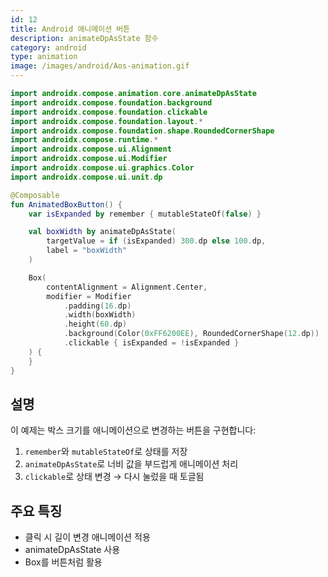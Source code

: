 ```yaml
---
id: 12
title: Android 애니메이션 버튼
description: animateDpAsState 함수
category: android
type: animation
image: /images/android/Aos-animation.gif
---
```


```kotlin
import androidx.compose.animation.core.animateDpAsState
import androidx.compose.foundation.background
import androidx.compose.foundation.clickable
import androidx.compose.foundation.layout.*
import androidx.compose.foundation.shape.RoundedCornerShape
import androidx.compose.runtime.*
import androidx.compose.ui.Alignment
import androidx.compose.ui.Modifier
import androidx.compose.ui.graphics.Color
import androidx.compose.ui.unit.dp

@Composable
fun AnimatedBoxButton() {
    var isExpanded by remember { mutableStateOf(false) }

    val boxWidth by animateDpAsState(
        targetValue = if (isExpanded) 300.dp else 100.dp,
        label = "boxWidth"
    )

    Box(
        contentAlignment = Alignment.Center,
        modifier = Modifier
            .padding(16.dp)
            .width(boxWidth)
            .height(60.dp)
            .background(Color(0xFF6200EE), RoundedCornerShape(12.dp))
            .clickable { isExpanded = !isExpanded }
    ) {
    }
}
```

## 설명

이 예제는 박스 크기를 애니메이션으로 변경하는 버튼을 구현합니다:
1. `remember`와 `mutableStateOf`로 상태를 저장  
2. `animateDpAsState`로 너비 값을 부드럽게 애니메이션 처리  
3. `clickable`로 상태 변경 → 다시 눌렀을 때 토글됨  


## 주요 특징
- 클릭 시 길이 변경 애니메이션 적용  
- animateDpAsState 사용  
- Box를 버튼처럼 활용  
